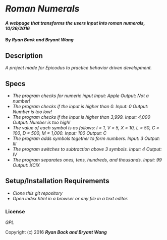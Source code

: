 # _Roman Numerals_

#### _A webpage that transforms the users input into roman numerals, 10/26/2016_

#### By _**Ryan Back and Bryant Wang**_

## Description

_A project made for Epicodus to practice behavior driven development._

## Specs

* _The program checks for numeric input
Input: Apple
Output: Not a number!_
* _The program checks if the input is higher than 0.
Input: 0
Output: Number is too low!_
* _The program checks if the input is higher than 3,999.
Input: 4,000
Output: Number is too high!_
* _The value of each symbol is as follows: I = 1, V = 5, X = 10, L = 50, C = 100, D = 500, M = 1,000.
Input: 100
Output: C_
* _The program adds symbols together to form numbers.
Input: 3
Output: III_
* _The program switches to subtraction above 3 symbols.
Input: 4
Output: IV_
* _The program separates ones, tens, hundreds, and thousands.
Input: 99
Output: XCIX_

## Setup/Installation Requirements

* _Clone this git repository_
* _Open index.html in a browser or any file in a text editor._

### License

*GPL*

Copyright (c) 2016 **_Ryan Back and Bryant Wang_**
